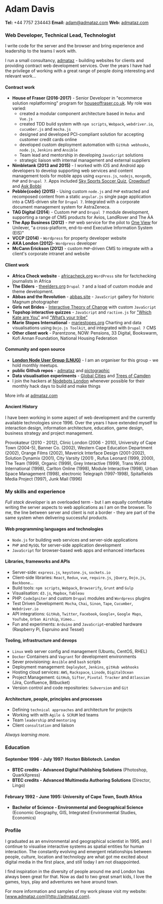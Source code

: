 # Adam Davis
**Tel:** +44 7757 234443  **Email:** [adam@admataz.com](mailto:adam@admataz.com) **Web:** [admataz.com](http://admataz.com)

### Web Developer, Technical Lead, Technologist
I write code for the server and the browser and bring experience and leadership to the teams I work with. 

I run a small consultancy, [admataz](http://admataz.com) - building websites for clients and providing contract web development services. Over the years I have had the privilege of working with a great range of people doing interesting and relevant work...

#### Contract work

- **House of Fraser  (2016-2017)** - Senior Developer in "ecommerce solution replatforming" program for [houseoffraser.co.uk](http://houseoffraser.co.uk). My role was varied: 
  - created a modular component architecture based in `Redux` and `Vue.js`
  - created TDD build system with `npm scripts`, `Webpack`, `webdriver.io`, `cucumber.js` and `mocha.js`
  - designed and developed PCI-compliant solution for accepting customer credit cards online
  - developed custom deployment automation with `GitHub webhooks`, `node.js`, `Jenkins` and `Ansible`  
  - Team lead and mentorship in developing `JavaScript` solutions
  - strategic liaison with internal management and external suppliers
- **Nimbletank (2013 and 2015)** - I worked with iOS and Android app developers to develop supporting web services and content management tools for mobile apps using `express.js`, `nodejs`, `mongodb`, `PHP` and `Drupal 7`. Apps included [Sky Sports Soccer Quiz](http://www.skysports.com/mobile/apps/9829697/sky-sports-soccer-quiz), [Crowdsurf](https://itunes.apple.com/gb/app/crowdsurf-makeparty/id1009290687?mt=8) and [Ask Bobbi](http://www.bobbibrown.co.uk/askbobbi)
- **Pebble{code} (2015)** - Using custom `node.js` and `PHP` extracted and recomposed content from a static `angular.js` single page application into a CMS-driven site for `Drupal 7`. Integrated with a corporate document management system for AstraZeneca.
- **TAG Digital (2014**) - Custom `PHP` and `Drupal 7` module development, supporting a range of CMS products for Avios, LandRover and The AA
- **The App Business (2012)** - `PHP` web service for the pilot to [One View](http://www.theappbusiness.com/work/one-view) for Unilever,  "a cross-platform, end-to-end Executive Information System (EIS)"
- **VCCP (2014)** - `Wordpress` for property developer website
- **AKA London (2012)**- `Wordpress` developer
- **McCann Erickson (2012)** - custom `PHP`-driven CMS to integrate with a client's corporate intranet and website


#### Client work
- **Africa Check website** - [africacheck.org](http://africacheck.org) `WordPress` site for factchecking journalists in Africa
- **The Elders** - [theelders.org](http://theelders.org) `Drupal 7` and a load of custom module and theme development.
- **Abbas and the Revolution** - [abbas.site](http://abbas.site) - `JavaScript` gallery for historic Magnum photographer
- **Girls not Brides** - [Interactive Theory of Change](http://www.girlsnotbrides.org/child-marriage-theory-of-change/interactive/) with custom `JavaScript`
- **Topshop interactive quizzes** - `JavaScript` and `ractive.js` for ["Which Kate are You"](http://topshop.com/katemoss) and [“What’s your tribe”](http://www.topshop.com/en/tsuk/category/topshop-magazine-2663381/whats-your-tribe-4173133?intcmpid=Zine_Shop_Quiz)
- **Marie Stopes International** - [mariestopes.org](http://mariestopes.org/data-research) Charting and data visualisations using `Dojo.js Toolkit`, and integrated with `Drupal 7` CMS
- **Other client work** - Parentzone, NOW: Pensions, 33 Digital, Bookswarm, Kofi Annan Foundation, National Housing Federation

#### Community and open source
- **[London Node User Group (LNUG)](https://lnug.org)** - I am an organiser for this group - we hold monthly meetups. 
- **public Github repos** -  [admataz](https://github.com/admataz) and [pictographic](https://github.com/pictographic/)
- **Data visualisation experiments** - [Global Cities](http://pictographic.io/viz/cities-of-the-world/) and [Trees of Camden](http://pictographic.io/viz/trees-of-camden/)
- I join the hackers at [Nodebots London](http://london.nodebots.io) whenever possible for their monthly hack days to build and make things

More info at [admataz.com](http://admataz.com)

#### Ancient History
I have been working in some aspect of web development and the currently available technologies since 1996. Over the years I have extended myself to interaction design, information architecture, education, game design, business strategy and project management.

Provokateur (2010 - 2012), Clinic London (2006 - 2010),   University of Cape Town (2004-5), Banner Co. (2002), Western Cape Education Department (2002), Orange Films (2002), Maverick Interface Design (2001-2002), Solution Dynamix (2001), City Varsity (2001) , Rufus Leonard (1999, 2000), The Team (1999), Organic (1999), Grey Interactive (1999), Trans World International (1998), Carlton Online (1998), Module Interactive (1998), Urban Space Management (1998), electronic Telegraph (1997-1998), Spitalfields Media Project (1997), Junk Mail (1996)

### My skills and experience
*Full stack developer* is an overloaded term - but I am equally comfortable writing the server aspects to web applications as I am on the browser. To me, the line between server and client is not a border - they are part of the same system when delivering successful products. 

#### Web programming languages and technologies
- `Node.js` for building web services and server-side applications
- `PHP` and `MySQL` for server-side application development
- `JavaScript` for browser-based web apps and enhanced interfaces

#### Libraries, frameworks and APIs
- Server-side: `express.js`, `keystone.js`, `sockets.io`
- Client-side libraries: `React`, `Redux`, `vue`, `require.js`, `jQuery`, `Dojo,js`, `Backbone`… 
- Build tools: `npm scripts`, `Webpack`, `Browserify`, `Grunt` and `Gulp`
- Visualisation: `d3.js`, `Mapbox`, `Tableau`
- PHP: `CodeIgniter` and custom `Drupal` modules and `Wordpress` plugins
- Test Driven Development:  `Mocha`, `Chai`, `Sinon`, `Tape`, `Cucumber`, `Webdriver.io`
- API integrations: `GitHub`, `Twitter`, `Facebook`, `Google+`, `Google Maps`, `YouTube`, `Urban Airship`, `Vimeo`…
- Fun and experiments: `Arduino` and `JavaScript`-enabled hardware (Raspberry Pi, Espruino and Tessel)

#### Tooling, infrastructure and devops
- `Linux` web server config and management (Ubuntu, CentOS, RHEL)
- `Docker` Containers and `Vagrant` for development environments
- Sever provisioning: `Ansible` and `bash` scripts
- Deployment management: `Deploybot`, `Jenkins`, `gitHub webhooks`
- Hosting cloud services: `AWS`, `Rackspace`, `Linode`, `DigitalOcean`
- Project Management:  `GitHub`, `Sifter`,  `Pivotal Tracker` and `Atlassian` (Jira, Confluence, Bitbucket)
- Version control and code repositories: `Subversion` and `Git`

#### Architecture, people, principles and processes
- Defining `technical approaches` and  architecture for projects
- Working with with `Agile & SCRUM` led teams
- Team `leadership` and `mentoring`
- Client `consultation` and liaison

_Always learning more._

### Education

#### September 1996 - July 1997: Hoxton Bibliotech. London
- **BTEC credits - Advanced Digital Publishing Solutions**  (Photoshop, QuarkXpress)
- **BTEC credits - Advanced Multimedia Authoring Solutions** (Director, Lingo)

#### February 1992 - June 1995: University of Cape Town, South Africa
- **Bachelor of Science - Environmental and Geographical Science**
(Economic Geography, GIS, Integrated Environmental Studies, Economics)

### Profile

I graduated as an environmental and geographical scientist in 1995, and I continue to visualise interactive systems as spatial entities for human interaction. The constantly evolving and emergent relationships between people, culture, location and technology are what got me excited about digital media in the first place, and still today I am not disappointed.

I find inspiration in the diversity of people around me and London has always been great for that. Now as dad to two great smart kids, I love the games, toys, play and adventures we have around town.

For more information and samples of my work please visit my website: [www.admataz.com](http://admataz.com).
